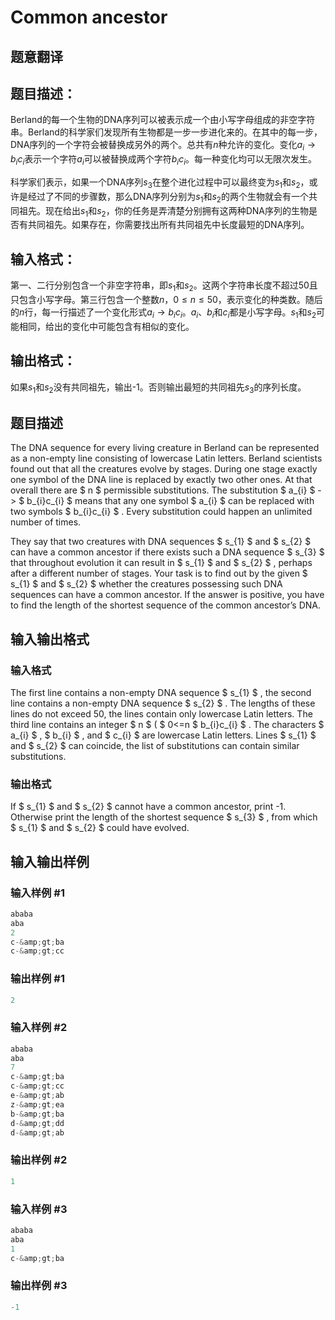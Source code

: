 # Common ancestor

## 题意翻译

## 题目描述：

Berland的每一个生物的DNA序列可以被表示成一个由小写字母组成的非空字符串。Berland的科学家们发现所有生物都是一步一步进化来的。在其中的每一步，DNA序列的一个字符会被替换成另外的两个。总共有$n$种允许的变化。变化$a_i\rightarrow b_ic_i$表示一个字符$a_i$可以被替换成两个字符$b_ic_i$。每一种变化均可以无限次发生。

科学家们表示，如果一个DNA序列$s_3$在整个进化过程中可以最终变为$s_1$和$s_2$，或许是经过了不同的步骤数，那么DNA序列分别为$s_1$和$s_2$的两个生物就会有一个共同祖先。现在给出$s_1$和$s_2$，你的任务是弄清楚分别拥有这两种DNA序列的生物是否有共同祖先。如果存在，你需要找出所有共同祖先中长度最短的DNA序列。

## 输入格式：

第一、二行分别包含一个非空字符串，即$s_1$和$s_2$。这两个字符串长度不超过50且只包含小写字母。第三行包含一个整数$n$，$0\leq n\leq50$，表示变化的种类数。随后的$n$行，每一行描述了一个变化形式$a_i\rightarrow b_ic_i$。$a_i$、$b_i$和$c_i$都是小写字母。$s_1$和$s_2$可能相同，给出的变化中可能包含有相似的变化。

## 输出格式：

如果$s_1$和$s_2$没有共同祖先，输出-1。否则输出最短的共同祖先$s_3$的序列长度。

## 题目描述

The DNA sequence for every living creature in Berland can be represented as a non-empty line consisting of lowercase Latin letters. Berland scientists found out that all the creatures evolve by stages. During one stage exactly one symbol of the DNA line is replaced by exactly two other ones. At that overall there are $ n $ permissible substitutions. The substitution $ a_{i} $ -> $ b_{i}c_{i} $ means that any one symbol $ a_{i} $ can be replaced with two symbols $ b_{i}c_{i} $ . Every substitution could happen an unlimited number of times.

They say that two creatures with DNA sequences $ s_{1} $ and $ s_{2} $ can have a common ancestor if there exists such a DNA sequence $ s_{3} $ that throughout evolution it can result in $ s_{1} $ and $ s_{2} $ , perhaps after a different number of stages. Your task is to find out by the given $ s_{1} $ and $ s_{2} $ whether the creatures possessing such DNA sequences can have a common ancestor. If the answer is positive, you have to find the length of the shortest sequence of the common ancestor’s DNA.

## 输入输出格式

### 输入格式

The first line contains a non-empty DNA sequence $ s_{1} $ , the second line contains a non-empty DNA sequence $ s_{2} $ . The lengths of these lines do not exceed 50, the lines contain only lowercase Latin letters. The third line contains an integer $ n $ ( $ 0<=n $ b_{i}c_{i} $ . The characters $ a_{i} $ , $ b_{i} $ , and $ c_{i} $ are lowercase Latin letters. Lines $ s_{1} $ and $ s_{2} $ can coincide, the list of substitutions can contain similar substitutions.

### 输出格式

If $ s_{1} $ and $ s_{2} $ cannot have a common ancestor, print -1. Otherwise print the length of the shortest sequence $ s_{3} $ , from which $ s_{1} $ and $ s_{2} $ could have evolved.

## 输入输出样例

### 输入样例 #1

```cpp
ababa
aba
2
c-&amp;gt;ba
c-&amp;gt;cc

```
### 输出样例 #1

```cpp
2

```
### 输入样例 #2

```cpp
ababa
aba
7
c-&amp;gt;ba
c-&amp;gt;cc
e-&amp;gt;ab
z-&amp;gt;ea
b-&amp;gt;ba
d-&amp;gt;dd
d-&amp;gt;ab

```
### 输出样例 #2

```cpp
1

```
### 输入样例 #3

```cpp
ababa
aba
1
c-&amp;gt;ba

```
### 输出样例 #3

```cpp
-1

```
